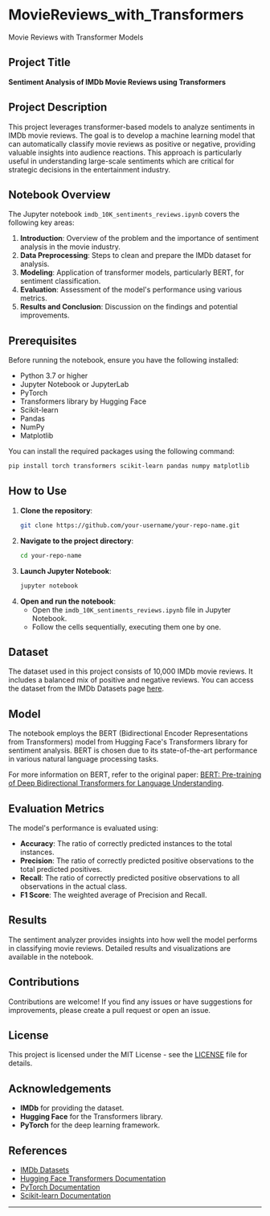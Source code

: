 # MovieReviews_with_Transformers
Movie Reviews with Transformer Models 

## Project Title
**Sentiment Analysis of IMDb Movie Reviews using Transformers**

## Project Description
This project leverages transformer-based models to analyze sentiments in IMDb movie reviews. The goal is to develop a machine learning model that can automatically classify movie reviews as positive or negative, providing valuable insights into audience reactions. This approach is particularly useful in understanding large-scale sentiments which are critical for strategic decisions in the entertainment industry.

## Notebook Overview
The Jupyter notebook `imdb_10K_sentiments_reviews.ipynb` covers the following key areas:
1. **Introduction**: Overview of the problem and the importance of sentiment analysis in the movie industry.
2. **Data Preprocessing**: Steps to clean and prepare the IMDb dataset for analysis.
3. **Modeling**: Application of transformer models, particularly BERT, for sentiment classification.
4. **Evaluation**: Assessment of the model's performance using various metrics.
5. **Results and Conclusion**: Discussion on the findings and potential improvements.

## Prerequisites
Before running the notebook, ensure you have the following installed:
- Python 3.7 or higher
- Jupyter Notebook or JupyterLab
- PyTorch
- Transformers library by Hugging Face
- Scikit-learn
- Pandas
- NumPy
- Matplotlib

You can install the required packages using the following command:
```bash
pip install torch transformers scikit-learn pandas numpy matplotlib
```

## How to Use
1. **Clone the repository**:
   ```bash
   git clone https://github.com/your-username/your-repo-name.git
   ```
2. **Navigate to the project directory**:
   ```bash
   cd your-repo-name
   ```
3. **Launch Jupyter Notebook**:
   ```bash
   jupyter notebook
   ```
4. **Open and run the notebook**:
   - Open the `imdb_10K_sentiments_reviews.ipynb` file in Jupyter Notebook.
   - Follow the cells sequentially, executing them one by one.

## Dataset
The dataset used in this project consists of 10,000 IMDb movie reviews. It includes a balanced mix of positive and negative reviews. You can access the dataset from the IMDb Datasets page [here](https://datasets.imdbws.com/).

## Model
The notebook employs the BERT (Bidirectional Encoder Representations from Transformers) model from Hugging Face's Transformers library for sentiment analysis. BERT is chosen due to its state-of-the-art performance in various natural language processing tasks.

For more information on BERT, refer to the original paper: [BERT: Pre-training of Deep Bidirectional Transformers for Language Understanding](https://arxiv.org/abs/1810.04805).

## Evaluation Metrics
The model's performance is evaluated using:
- **Accuracy**: The ratio of correctly predicted instances to the total instances.
- **Precision**: The ratio of correctly predicted positive observations to the total predicted positives.
- **Recall**: The ratio of correctly predicted positive observations to all observations in the actual class.
- **F1 Score**: The weighted average of Precision and Recall.

## Results
The sentiment analyzer provides insights into how well the model performs in classifying movie reviews. Detailed results and visualizations are available in the notebook.

## Contributions
Contributions are welcome! If you find any issues or have suggestions for improvements, please create a pull request or open an issue.

## License
This project is licensed under the MIT License - see the [LICENSE](LICENSE) file for details.

## Acknowledgements
- **IMDb** for providing the dataset.
- **Hugging Face** for the Transformers library.
- **PyTorch** for the deep learning framework.

## References
- [IMDb Datasets](https://datasets.imdbws.com/)
- [Hugging Face Transformers Documentation](https://huggingface.co/transformers/)
- [PyTorch Documentation](https://pytorch.org/docs/stable/index.html)
- [Scikit-learn Documentation](https://scikit-learn.org/stable/documentation.html)

---

